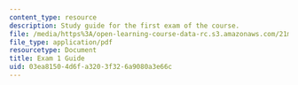 ```yaml
---
content_type: resource
description: Study guide for the first exam of the course.
file: /media/https%3A/open-learning-course-data-rc.s3.amazonaws.com/21m-295-american-popular-music-fall-2014/03ea81504d6fa3203f326a9080a3e66c_MIT21M_295F14_Exam1_Guide.pdf
file_type: application/pdf
resourcetype: Document
title: Exam 1 Guide
uid: 03ea8150-4d6f-a320-3f32-6a9080a3e66c
---
```

